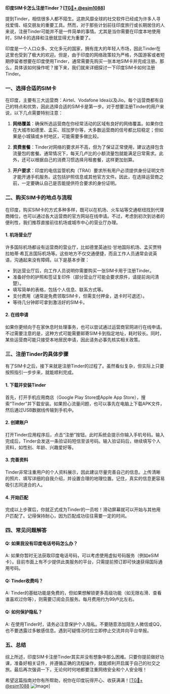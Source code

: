 **印度SIM卡怎么注册Tinder？[[TG💪+ @esim1088](https://t.me/s/esim1088)]**

提到Tinder，相信很多人都不陌生。这款风靡全球的社交软件已经成为许多人寻找爱情、结交朋友的重要工具。然而，对于那些计划前往印度旅行或长期居住的人来说，注册Tinder可能并不是一件简单的事情。尤其是当你需要在印度本地使用时，SIM卡的选择和注册就显得尤为重要了。

印度是一个人口众多、文化多元的国家，拥有庞大的年轻人市场，因此Tinder在这里也受到了极大的欢迎。但是，由于印度的网络政策较为严格，外国游客或者短期停留者想要在印度使用Tinder，通常需要先购买一张本地SIM卡并完成注册。那么，具体该如何操作呢？接下来，我们就来详细探讨一下印度SIM卡如何注册Tinder。

### **一、选择合适的SIM卡**

在印度，主要有三大运营商：Airtel、Vodafone Idea以及Jio。每个运营商都有自己的特点和优势，因此选择合适的SIM卡是第一步。对于想要注册Tinder的用户来说，以下几点需要特别注意：

1. **网络覆盖**：确保所选运营商在你经常活动的区域有良好的网络覆盖。如果你住在大城市如德里、孟买、班加罗尔等，大多数运营商的信号都比较稳定；但如果是小城镇或乡村地区，可能需要多做比较。
   
2. **资费套餐**：Tinder对网络的要求并不高，但为了保证正常使用，建议选择包含流量包的套餐。通常情况下，每天几卢比的小额流量包就能满足日常需求。此外，还可以根据自己的消费习惯选择月租套餐，这样更加划算。

3. **开户要求**：印度的电信监管机构（TRAI）要求所有用户必须提供身份证明文件才能开通手机服务。这包括护照信息或其他官方文件。因此，在选择运营商之前，一定要确认自己是否能提供符合要求的身份证明。

### **二、购买SIM卡的地点与流程**

在印度，购买SIM卡的方式多种多样，既可以在机场、火车站等交通枢纽找到代理商摊位，也可以通过各大运营商的官方网站在线申请。不过，考虑到初次到访者的便利性，我们推荐直接前往机场或城市中心的营业厅办理。

#### **1. 机场营业厅**

许多国际机场都设有运营商的营业厅，比如德里英迪拉·甘地国际机场、孟买贾特拉帕蒂·希瓦吉国际机场等。这些地方不仅交通便捷，而且工作人员通常会说英语，沟通起来没有障碍。以下是基本步骤：

- 到达营业厅后，向工作人员说明你需要购买一张SIM卡用于注册Tinder。
- 准备好你的护照和签证复印件（部分营业厅可能会要求原件，请提前询问清楚）。
- 填写简单的表格，包括个人信息、联系方式等。
- 支付费用（通常是免费领取SIM卡，但需支付押金，退卡时可退还）。
- 等待几分钟即可拿到激活好的SIM卡。

#### **2. 在线申请**

如果你更倾向于在家休息时处理事务，也可以尝试通过运营商官网进行在线申请。不过需要注意的是，这种方式可能需要邮寄SIM卡到指定地址，耗时较长。同时，某些运营商可能只接受本地居民申请，因此请务必事先核实相关政策。

### **三、注册Tinder的具体步骤**

有了SIM卡之后，接下来就是注册Tinder的过程了。虽然看似复杂，但实际上只要按照指引一步步来，就能顺利完成。

#### **1. 下载并安装Tinder**

首先，打开手机应用商店（Google Play Store或Apple App Store），搜索“Tinder”并下载安装。如果担心流量问题，也可以事先在电脑上下载APK文件，然后通过USB数据线传输到手机中。

#### **2. 创建账户**

打开Tinder应用程序后，点击“注册”按钮。此时系统会提示你输入手机号码。输入完成后，Tinder会发送一条验证码短信至该号码。输入验证码后，继续填写个人资料，如性别、年龄、兴趣爱好等。

#### **3. 完善资料**

Tinder非常注重用户的个人资料展示，因此建议尽量完善自己的信息。上传清晰的照片、填写详细的自我介绍，并设置合理的地理位置。记住，真实的信息更容易吸引志同道合的人。

#### **4. 开始匹配**

完成以上步骤后，你就正式成为Tinder的一员啦！滑动屏幕就可以开始与其他用户匹配了。记得保持耐心，因为匹配成功往往需要一定的时间。

### **四、常见问题解答**

#### **Q: 如果我没有印度电话号码怎么办？**
A: 如果你暂时无法获取印度电话号码，可以考虑使用虚拟号码服务（例如eSIM卡）。目前市面上有不少提供此类服务的平台，只需提前预订即可快速获得国际通用号码。

#### **Q: Tinder收费吗？**
A: Tinder的基础功能是免费的，但如果想解锁更多高级功能（如无限右滑、查看谁喜欢过你等），则需要订阅会员服务。每月费用约为99卢比左右。

#### **Q: 如何保护隐私？**
A: 在使用Tinder时，请务必注意保护个人隐私。不要随意添加陌生人微信或QQ，也不要透露过多敏感信息。遇到可疑情况时应立即停止交流并向平台举报。

### **五、总结**

综上所述，印度SIM卡注册Tinder其实并没有想象中那么困难。只要你提前做好功课，准备好相关证件，并遵循正确的流程操作，就能顺利开启属于自己的社交之旅。最后再次强调一下，无论何时何地都要注重网络安全和个人安全哦！

希望这篇指南对你有所帮助，祝你在印度玩得开心、收获满满！[[TG💪+ @esim1088](https://t.me/s/esim1088) ![Image](https://i.postimg.cc/4NQfJmqS/Snipaste-2025-05-13-00-14-12.png)]